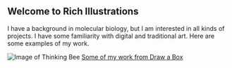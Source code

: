 ## Welcome to Rich Illustrations
I have a background in molecular biology, but I am interested in all kinds of projects.  I have some familiarity with digital and traditional art.  Here are some examples of my work.

![Image of Thinking Bee](https://i.imgur.com/I7yvNUP.png)
[Some of my work from Draw a Box](https://imgur.com/gallery/DL2fVM6)

<!--- You can use the [editor on GitHub](https://github.com/ektogamut/rich-illustrations.github.io/edit/master/index.md) to maintain and preview the content for your website in Markdown files.
Whenever you commit to this repository, GitHub Pages will run [Jekyll](https://jekyllrb.com/) to rebuild the pages in your site, from the content in your Markdown files.
### Markdown
Markdown is a lightweight and easy-to-use syntax for styling your writing. It includes conventions for
```markdown
Syntax highlighted code block
# Header 1
## Header 2
### Header 3
- Bulleted
- List
1. Numbered
2. List
**Bold** and _Italic_ and `Code` text
[Link](url) and ![Image](src)
```
For more details see [GitHub Flavored Markdown](https://guides.github.com/features/mastering-markdown/).
### Jekyll Themes
Your Pages site will use the layout and styles from the Jekyll theme you have selected in your [repository settings](https://github.com/ektogamut/rich-illustrations.github.io/settings). The name of this theme is saved in the Jekyll `_config.yml` configuration file.
### Support or Contact
Having trouble with Pages? Check out our [documentation](https://help.github.com/categories/github-pages-basics/) or [contact support](https://github.com/contact) and we’ll help you sort it out. 
